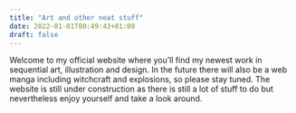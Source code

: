 ```yaml
---
title: "Art and other neat stuff"
date: 2022-01-01T00:49:43+01:00
draft: false
---
```


Welcome to my official website where you’ll find my newest work in sequential art, illustration and design. In the future there will also be a web manga including witchcraft and explosions, so please stay tuned. The website is still under construction as there is still a lot of stuff to do but nevertheless enjoy yourself and take a look around.

